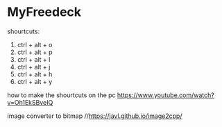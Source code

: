 # MyFreedeck

shourtcuts:
1. ctrl + alt + o
2. ctrl + alt + p
3. ctrl + alt + l
4. ctrl + alt + j
5. ctrl + alt + h
6. ctrl + alt + y

how to make the shourtcuts on the pc
https://www.youtube.com/watch?v=Oh1EkSBveIQ


image converter to bitmap
//https://javl.github.io/image2cpp/